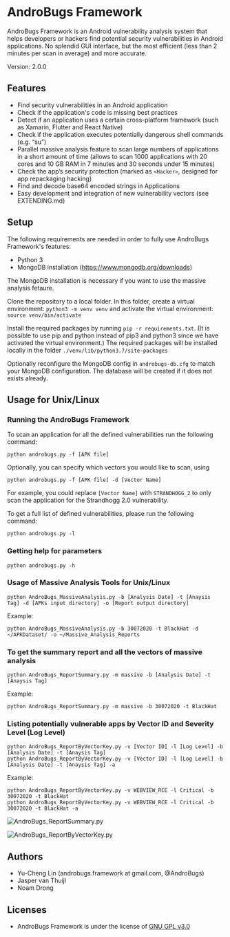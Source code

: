 # AndroBugs Framework

AndroBugs Framework is an Android vulnerability analysis system that helps developers or hackers find potential security vulnerabilities in Android applications. 
No splendid GUI interface, but the most efficient (less than 2 minutes per scan in average) and more accurate.

Version: 2.0.0

## Features
- Find security vulnerabilities in an Android application
- Check if the application's code is missing best practices
- Detect if an application uses a certain cross-platform framework (such as Xamarin, Flutter and React Native)
- Check if the application executes potentially dangerous shell commands (e.g. “su”)
- Parallel massive analysis feature to scan large numbers of applications in a short amount of time (allows to scan 1000 applications with 20 cores and 10 GB RAM in 7 minutes and 30 seconds under 15 minutes)
- Check the app’s security protection (marked as ```<Hacker>```, designed for app repackaging hacking)
- Find and decode base64 encoded strings in Applications
- Easy development and integration of new vulnerability vectors (see EXTENDING.md)


## Setup
The following requirements are needed in order to fully use AndroBugs Framework's features:
- Python 3
- MongoDB installation (https://www.mongodb.org/downloads) 

The MongoDB installation is necessary if you want to use the massive analysis fetaure. 

Clone the repository to a local folder.  In this folder, create a virtual environment: `python3 -m venv venv` and activate the virtual environment: `source venv/bin/activate`

Install the required packages by running `pip -r requirements.txt`. (It is possible to use pip and python instead of pip3 and python3 since we have activated the virtual environment.) The required packages will be installed locally in the folder `./venv/lib/python3.7/site-packages`

Optionally reconfigure the MongoDB config in `androbugs-db.cfg` to match your MongoDB configuration. The database will be created if it does not exists already.

## Usage for Unix/Linux

### Running the AndroBugs Framework
To scan an application for all the defined vulnerabilities run the following command:
```
python androbugs.py -f [APK file]
```
Optionally, you can specify which vectors you would like to scan, using 
```
python androbugs.py -f [APK file] -d [Vector Name]
```
For example, you could replace `[Vector Name]` with `STRANDHOGG_2` to only scan the application for the Strandhogg 2.0 vulnerability.

To get a full list of defined vulnerabilities, please run the following command:
```
python androbugs.py -l
```

### Getting help for parameters

```
python androbugs.py -h
```

### Usage of Massive Analysis Tools for Unix/Linux

```
python AndroBugs_MassiveAnalysis.py -b [Analysis Date] -t [Anaysis Tag] -d [APKs input directory] -o [Report output directory]
```
 
Example:
```
python AndroBugs_MassiveAnalysis.py -b 30072020 -t BlackHat -d ~/APKDataset/ -o ~/Massive_Analysis_Reports
```


### To get the summary report and all the vectors of massive analysis

```
python AndroBugs_ReportSummary.py -m massive -b [Analysis Date] -t [Anaysis Tag]
```

Example:
```
python AndroBugs_ReportSummary.py -m massive -b 30072020 -t BlackHat
```


### Listing potentially vulnerable apps by Vector ID and Severity Level (Log Level)

```
python AndroBugs_ReportByVectorKey.py -v [Vector ID] -l [Log Level] -b [Analysis Date] -t [Anaysis Tag]
python AndroBugs_ReportByVectorKey.py -v [Vector ID] -l [Log Level] -b [Analysis Date] -t [Anaysis Tag] -a
```

Example:
```
python AndroBugs_ReportByVectorKey.py -v WEBVIEW_RCE -l Critical -b 30072020 -t BlackHat
python AndroBugs_ReportByVectorKey.py -v WEBVIEW_RCE -l Critical -b 30072020 -t BlackHat -a
```

![AndroBugs_ReportSummary.py](http://www.androbugs.com/images/v1.0.0/MassiveAnalysisTool2.png)

![AndroBugs_ReportByVectorKey.py](http://www.androbugs.com/images/v1.0.0/MassiveAnalysisTool1.png)

## Authors

- Yu-Cheng Lin  (androbugs.framework at gmail.com, @AndroBugs)
- Jasper van Thuijl
- Noam Drong

## Licenses

* AndroBugs Framework is under the license of [GNU GPL v3.0](http://www.gnu.org/licenses/gpl-3.0.txt)

